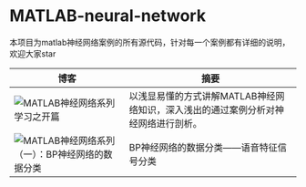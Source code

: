 # MATLAB-neural-network

本项目为matlab神经网络案例的所有源代码，针对每一个案例都有详细的说明，欢迎大家star

博客     | 摘要
-------- | -----
![MATLAB神经网络系列学习之开篇](https://fightingmanwyj.blog.csdn.net/article/details/115695474)  | 以浅显易懂的方式讲解MATLAB神经网络知识，深入浅出的通过案例分析对神经网络进行剖析。
![MATLAB神经网络系列（一）：BP神经网络的数据分类](https://fightingmanwyj.blog.csdn.net/article/details/118296996)   | BP神经网络的数据分类——语音特征信号分类
